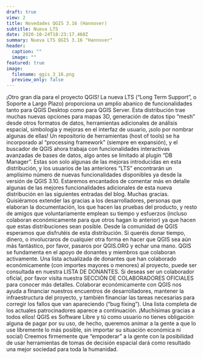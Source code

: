 ```yaml
---
draft: true
view: 2
title: Novedades QGIS 3.16 (Hannover)
subtitle: Nueva LTS
date: 2020-10-24T18:23:17.460Z
summary: Nueva LTS QGIS 3.16 "Hannover"
header:
  caption: ""
  image: ""
featured: true
image:
  filename: qgis_3_16.png
  preview_only: false
---
```

¡Otro gran día para el proyecto QGIS! La nueva LTS (“Long Term Support”, o Soporte a Largo Plazo) proporciona un amplio abanico de funcionalidades tanto para QGIS Desktop como para QGIS Server. Esta distribución trae muchas nuevas opciones para mapas 3D, generación de datos tipo “mesh” desde otros formatos de datos, herramientas adicionales de análisis espacial, simbología y mejoras en el interfaz de usuario, ¡solo por nombrar algunas de ellas! Un repositorio de herramientas (host of tools) se ha incorporado al “processing framework” (siempre en expansión), y el buscador de QGIS ahora trabaja con funcionalidades interactivas avanzadas de bases de datos, algo antes se limitado al plugin “DB Manager”. Estas son solo algunas de las mejoras introducidas en esta distribución, y los usuarios de las anteriores “LTS” encontrarán un amplísimo número de nuevas funcionalidades disponibles ya desde la versión de QGIS 3.10. Estaremos encantados de comentar más en detalle algunas de las mejores funcionalidades adicionales de esta nueva distribución en las siguientes entradas del blog.Muchas gracias.Quisiéramos extender las gracias a los desarrolladores, personas que elaboran la documentación, los que hacen las pruebas del producto, y resto de amigos que voluntariamente emplean su tiempo y esfuerzos (incluso colaboran económicamente para que otros hagan lo anterior) ya que hacen que estas distribuciones sean posible. Desde la comunidad de QGIS esperamos que disfrutéis de esta distribución. Si queréis donar tiempo, dinero, o involucraros de cualquier otra forma en hacer que QGIS sea aún más fantástico, por favor, pasaros por QGIS.ORG y echar una mano.QGIS se fundamenta en el apoyo de donantes y miembros que colaboran activamente. Una lista actualizada de donantes que han colaborado económicamente (con importes mayores o menores) al proyecto, puede ser consultada en nuestra LISTA DE DONANTES. Si deseas ser un colaborador oficial, por favor visita nuestra SECCIÓN DE COLABORADORES OFICIALES para conocer más detalles. Colaborar económicamente con QGIS nos ayuda a financiar nuestros encuentros de desarrolladores, mantener la infraestructura del proyecto, y también financiar las tareas necesarias para corregir los fallos que van apareciendo (“bug fixing”). Una lista completa de los actuales patrocinadores aparece a continuación. ¡Muchísimas gracias a todos ellos!QGIS es Software Libre y tú como usuario no tienes obligación alguna de pagar por su uso, de hecho, queremos animar a la gente a que lo use libremente lo más posible, sin importar su situación económica ni social) Creemos firmemente que “empoderar” a la gente con la posibilidad de usar herramientas de tomas de decisión espacial dará como resultado una mejor sociedad para toda la humanidad.